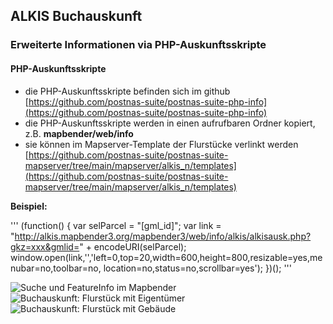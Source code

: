 ## ALKIS Buchauskunft

### Erweiterte Informationen via PHP-Auskunftsskripte

#### PHP-Auskunftsskripte
- die PHP-Auskunftsskripte befinden sich im github [https://github.com/postnas-suite/postnas-suite-php-info](https://github.com/postnas-suite/postnas-suite-php-info)
- die PHP-Auskunftsskripte werden in einen aufrufbaren Ordner kopiert, z.B. **mapbender/web/info**
- sie können im Mapserver-Template der Flurstücke verlinkt werden [https://github.com/postnas-suite/postnas-suite-mapserver/tree/main/mapserver/alkis_n/templates](https://github.com/postnas-suite/postnas-suite-mapserver/tree/main/mapserver/alkis_n/templates)

**Beispiel:**


'''
(function() {
	var selParcel = "[gml_id]";
	var link = "http://alkis.mapbender3.org/mapbender3/web/info/alkis/alkisausk.php?gkz=xxx&gmlid=" 
        + encodeURI(selParcel);
	window.open(link,'','left=0,top=20,width=600,height=800,resizable=yes,menubar=no,toolbar=no,
        location=no,status=no,scrollbar=yes');
})();
'''   


![Suche und FeatureInfo im Mapbender](../images/PMapbender_Integration_von_Auskunftsskripten.png)
![Buchauskunft: Flurstück mit Eigentümer](../images/PHP_Auskunftsskript_Flurstueck_Eigentuermer.png)
![Buchauskunft: Flurstück mit Gebäude](../images/PHP_Auskunftsskript_Flurstueck_Gebaeude.png)


